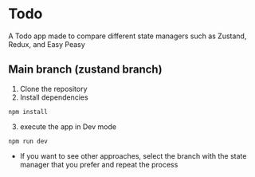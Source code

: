 # Todo
A Todo app made to compare different state managers such as Zustand, Redux, and Easy Peasy

## Main branch (zustand branch)

1. Clone the repository
2. Install dependencies
```
npm install
```

3. execute the app in Dev mode
```
npm run dev
```

* If you want to see other approaches, select the branch with the state manager that you prefer and repeat the process
